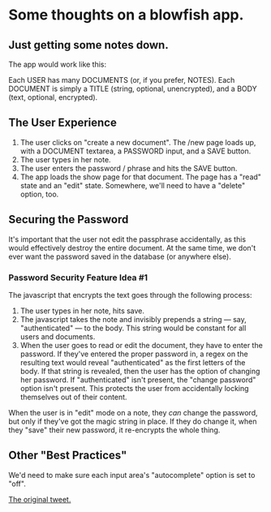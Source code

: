 # Some thoughts on a blowfish app.

## Just getting some notes down.

The app would work like this:

Each USER has many DOCUMENTS (or, if you prefer, NOTES). Each DOCUMENT is simply a TITLE (string, optional, unencrypted), and a BODY (text, optional, encrypted).

## The User Experience

1.  The user clicks on "create a new document".
    The /new page loads up, with a DOCUMENT textarea, a PASSWORD input, and a SAVE button.
2.  The user types in her note.
3.  The user enters the password / phrase and hits the SAVE button.
4.  The app loads the show page for that document. The page has a "read" state and an "edit" state. Somewhere, we'll need to have a "delete" option, too.

## Securing the Password

It's important that the user not edit the passphrase accidentally, as this would effectively destroy the entire document. At the same time, we don't ever want the password saved in the database (or anywhere else).

### Password Security Feature Idea #1

The javascript that encrypts the text goes through the following process:

1.  The user types in her note, hits save.
2.  The javascript takes the note and invisibly prepends a string — say, "authenticated" — to the body. This string would be constant for all users and documents.
3.  When the user goes to read or edit the document, they have to enter the password. If they've entered the proper password in, a regex on the resulting text would reveal "authenticated" as the first letters of the body. If that string is revealed, then the user has the option of changing her password. If "authenticated" isn't present, the "change password" option isn't present. This protects the user from accidentally locking themselves out of their content.

When the user is in "edit" mode on a note, they *can* change the password, but only if they've got the magic string in place. If they do change it, when they "save" their new password, it re-encrypts the whole thing.


## Other "Best Practices"

We'd need to make sure each input area's "autocomplete" option is set to "off".


[The original tweet.](http://twitter.com/#!/charliepark/status/11401233029926913)